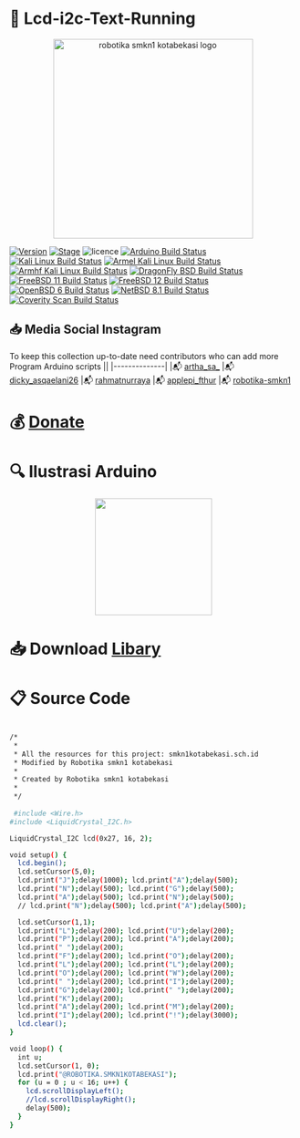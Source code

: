 

# :pushpin: Lcd-i2c-Text-Running



<p align="center">
  <img src="https://i.postimg.cc/tRZw0xQ4/logo-removebg-preview.png" alt="robotika smkn1 kotabekasi logo"/ style="height:350px;" "width: 350px;">
</p>


[![Version](https://img.shields.io/badge/VENOM-1.0.17-brightgreen.svg?maxAge=259200)]()
[![Stage](https://img.shields.io/badge/Release-Stable-brightgreen.svg)]()
![licence](https://img.shields.io/badge/license-GPLv3-brightgreen.svg)
[![Arduino Build Status](https://buildbot.aircrack-ng.org/badges/aircrack-ng-alpine.svg?left_text=Alpine%20Linux%20Build)](##Link##)
[![Kali Linux Build Status](https://buildbot.aircrack-ng.org/badges/aircrack-ng-kali.svg?left_text=Kali%20Linux%20Build)](##Link##)
[![Armel Kali Linux Build Status](https://buildbot.aircrack-ng.org/badges/aircrack-ng-armel.svg?left_text=Armel%20Kali%20Linux%20Build)](##Link##)
[![Armhf Kali Linux Build Status](https://buildbot.aircrack-ng.org/badges/aircrack-ng-armhf.svg?left_text=Armhf%20Kali%20Linux%20Build)](##Link##)
[![DragonFly BSD Build Status](https://buildbot.aircrack-ng.org/badges/aircrack-ng-dfly.svg?left_text=DragonFly%20Build)](##Link##)
[![FreeBSD 11 Build Status](https://buildbot.aircrack-ng.org/badges/aircrack-ng-fbsd-11.svg?left_text=FreeBSD%2011%20Build)](##Link##)
[![FreeBSD 12 Build Status](https://buildbot.aircrack-ng.org/badges/aircrack-ng-fbsd-12.svg?left_text=FreeBSD%2012%20Build)](##Link##)
[![OpenBSD 6 Build Status](https://buildbot.aircrack-ng.org/badges/aircrack-ng-obsd.svg?left_text=OpenBSD%20Build)](##Link##)
[![NetBSD 8.1 Build Status](https://buildbot.aircrack-ng.org/badges/aircrack-ng-netbsd81.svg?left_text=NetBSD%20Build)](##Link##)
[![Coverity Scan Build Status](https://scan.coverity.com/projects/aircrack-ng/badge.svg)](##Link##)



## :inbox_tray: Media Social Instagram

To keep this collection up-to-date need contributors who can add more Program Arduino scripts
||
|--------------|
|:mailbox_with_mail: [artha_sa_](https://www.instagram.com/artha_sa_/)
|:mailbox_with_mail: [dicky_asqaelani26](https://www.instagram.com/dicky_asqaelani26/)
|:mailbox_with_mail: [rahmatnurraya](https://www.instagram.com/rahmatnurraya990/)
|:mailbox_with_mail: [applepi_fthur](https://www.instagram.com/applepi_fthur/)
|:mailbox_with_mail: [robotika-smkn1](https://www.instagram.com/robotika.smkn1kotabekasi/)


# :moneybag: [Donate](https://saweria.co/arthasyarif)


# :mag: Ilustrasi Arduino

<p align="center">
  <img src="https://i.postimg.cc/L6wGQLL4/68747470733a2f2f692e706f7374696d672e63632f726d3050564c42532f44485431312d44616e2d4c43442d69322d432d62.png" style="height:205px;" "width:205px;"/>
</p>

# :inbox_tray: Download [ Libary ](https://drive.google.com/file/d/1YzpUIIJutlFDJ5cT3waucD8pmBouyKuD/view?usp=share_link) 

# :clipboard: Source Code

```bash

/*
 * 
 * All the resources for this project: smkn1kotabekasi.sch.id
 * Modified by Robotika smkn1 kotabekasi
 * 
 * Created by Robotika smkn1 kotabekasi
 * 
 */
 
 #include <Wire.h>
#include <LiquidCrystal_I2C.h>

LiquidCrystal_I2C lcd(0x27, 16, 2);

void setup() {
  lcd.begin();
  lcd.setCursor(5,0);
  lcd.print("J");delay(1000); lcd.print("A");delay(500);
  lcd.print("N");delay(500); lcd.print("G");delay(500);
  lcd.print("A");delay(500); lcd.print("N");delay(500);
  // lcd.print("N");delay(500); lcd.print("A");delay(500);

  lcd.setCursor(1,1);
  lcd.print("L");delay(200); lcd.print("U");delay(200);
  lcd.print("P");delay(200); lcd.print("A");delay(200);
  lcd.print(" ");delay(200);   
  lcd.print("F");delay(200); lcd.print("O");delay(200);
  lcd.print("L");delay(200); lcd.print("L");delay(200);
  lcd.print("O");delay(200); lcd.print("W");delay(200);
  lcd.print(" ");delay(200); lcd.print("I");delay(200);
  lcd.print("G");delay(200); lcd.print(" ");delay(200);
  lcd.print("K");delay(200);
  lcd.print("A");delay(200); lcd.print("M");delay(200);
  lcd.print("I");delay(200); lcd.print("!");delay(3000);  
  lcd.clear();
}

void loop() {
  int u;
  lcd.setCursor(1, 0);
  lcd.print("@ROBOTIKA.SMKN1KOTABEKASI");
  for (u = 0 ; u < 16; u++) {
    lcd.scrollDisplayLeft();
    //lcd.scrollDisplayRight();
    delay(500);
  }
}

 

```
